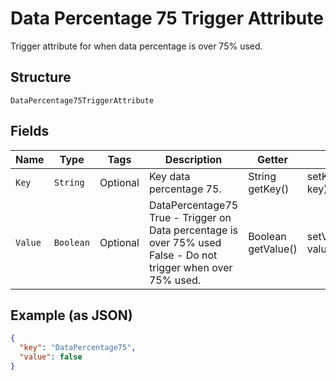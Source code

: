 
# Data Percentage 75 Trigger Attribute

Trigger attribute for when data percentage is over 75% used.

## Structure

`DataPercentage75TriggerAttribute`

## Fields

| Name | Type | Tags | Description | Getter | Setter |
|  --- | --- | --- | --- | --- | --- |
| `Key` | `String` | Optional | Key data percentage 75. | String getKey() | setKey(String key) |
| `Value` | `Boolean` | Optional | DataPercentage75<br />True - Trigger on Data percentage is over 75% used<br />False - Do not trigger when over 75% used. | Boolean getValue() | setValue(Boolean value) |

## Example (as JSON)

```json
{
  "key": "DataPercentage75",
  "value": false
}
```

